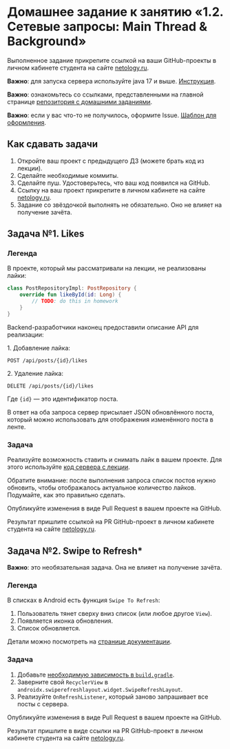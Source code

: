 # Домашнее задание к занятию «1.2. Сетевые запросы: Main Thread & Background»

Выполненное задание прикрепите ссылкой на ваши GitHub-проекты в личном кабинете студента на сайте [netology.ru](https://netology.ru).

**Важно**: для запуска сервера используйте java 17 и выше. [Инструкция](https://github.com/netology-code/andin-code/raw/master/use_java_17.mov).

**Важно**: ознакомьтесь со ссылками, представленными на главной странице [репозитория с домашними заданиями](../README.md).

**Важно**: если у вас что-то не получилось, оформите Issue. [Шаблон для оформления](../report-requirements.md).

## Как сдавать задачи

1. Откройте ваш проект с предыдущего ДЗ (можете брать код из лекции).
1. Сделайте необходимые коммиты.
1. Сделайте пуш. Удостоверьтесь, что ваш код появился на GitHub.
1. Ссылку на ваш проект прикрепите в личном кабинете на сайте [netology.ru](https://netology.ru).
1. Задание со звёздочкой выполнять не обязательно. Оно не влияет на получение зачёта.

## Задача №1. Likes

### Легенда

В проекте, который мы рассматривали на лекции, не реализованы лайки:

```kotlin
class PostRepositoryImpl: PostRepository {
    override fun likeById(id: Long) {
        // TODO: do this in homework
    }
}
```

Backend-разработчики наконец предоставили описание API для реализации:

1\. Добавление лайка:
```text
POST /api/posts/{id}/likes
```

2\. Удаление лайка:
```text
DELETE /api/posts/{id}/likes
```

Где `{id}` — это идентификатор поста.

В ответ на оба запроса сервер присылает JSON обновлённого поста, который можно использовать для отображения изменённого поста в ленте.

### Задача

Реализуйте возможность ставить и снимать лайк в вашем проекте. Для этого используйте [код сервера с лекции](https://github.com/netology-code/andin-code/tree/master/02_threads/server).

Обратите внимание: после выполнения запроса список постов нужно обновить, чтобы отображалось актуальное количество лайков. Подумайте, как это правильно сделать.

Опубликуйте изменения в виде Pull Request в вашем проекте на GitHub.

Результат пришлите ссылкой на PR GitHub-проект в личном кабинете студента на сайте [netology.ru](https://netology.ru).

## Задача №2. Swipe to Refresh*

**Важно**: это необязательная задача. Она не влияет на получение зачёта.

### Легенда

В списках в Android есть функция `Swipe To Refresh`:
1. Пользователь тянет сверху вниз список (или любое другое `View`).
1. Появляется иконка обновления.
1. Список обновляется.

Детали можно посмотреть на [странице документации](https://developer.android.com/training/swipe).

### Задача

1. Добавьте [необходимую зависимость в `build.gradle`](https://developer.android.com/jetpack/androidx/releases/swiperefreshlayout).
1. Заверните свой `RecyclerView` в `androidx.swiperefreshlayout.widget.SwipeRefreshLayout`.
1. Реализуйте `OnRefreshListener`, который заново запрашивает все посты с сервера.

Опубликуйте изменения в виде Pull Request в вашем проекте на GitHub.

Результат пришлите в виде ссылки на PR GitHub-проект в личном кабинете студента на сайте [netology.ru](https://netology.ru).
